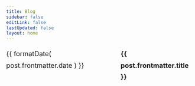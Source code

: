 ```yaml
---
title: Blog
sidebar: false
editLink: false
lastUpdated: false
layout: home
---
```


<script setup>
import { withBase } from "vitepress";
import { data as posts } from '/data/posts.data'
import formatDate from '/.vitepress/theme/utils/formatDate';
import getSorted from '/.vitepress/theme/utils/getSorted';

const filteredPosts = posts.filter(post => !post.frontmatter.hidden);
const sortedPosts = getSorted(filteredPosts);
</script>

<ul>
    <li v-for="post of sortedPosts">
        <span>{{ formatDate( post.frontmatter.date ) }}</span>
        <strong><a :href="withBase(post.url)">{{ post.frontmatter.title }}</a></strong>
    </li>
</ul>

<style scoped>
ul {
    list-style-type: none;
    padding-left: 0;
    font-size: 1.125rem;
    line-height: 1.75;
}

a {
    text-decoration: none;
}

li {
    display: flex;
    gap: 20px;
    align-items: baseline
}

li span {
    font-family: var(--vp-font-family-mono);
    font-size: var(--vp-code-font-size);
}
</style>

